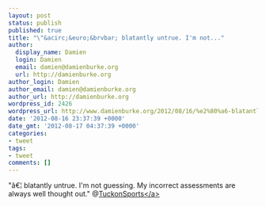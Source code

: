 ```yaml
---
layout: post
status: publish
published: true
title: "\"&acirc;&euro;&brvbar; blatantly untrue. I'm not..."
author:
  display_name: Damien
  login: Damien
  email: damien@damienburke.org
  url: http://damienburke.org
author_login: Damien
author_email: damien@damienburke.org
author_url: http://damienburke.org
wordpress_id: 2426
wordpress_url: http://www.damienburke.org/2012/08/16/%e2%80%a6-blatantly-untrue-im-not/
date: '2012-08-16 23:37:39 +0000'
date_gmt: '2012-08-17 04:37:39 +0000'
categories:
- tweet
tags:
- tweet
comments: []
---
```

<p>"&acirc;&euro;&brvbar; blatantly untrue. I'm not guessing. My incorrect assessments are always well thought out." @<a href="http:&#47;&#47;twitter.com&#47;TuckonSports" class="aktt_username">TuckonSports<&#47;a></p>
